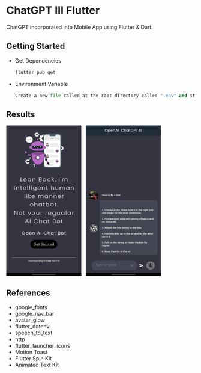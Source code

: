 # ChatGPT III Flutter
ChatGPT incorporated into Mobile App using Flutter & Dart.



## Getting Started

+ Get Dependencies
    ```bash
    flutter pub get
    ```

+ Environment Variable
    ```python
    Create a new file called at the root directory called ".env" and store your API key in string format.
    ```

## Results
<p>
<img src="./results/2.jpg" height="400" width="200" />
&nbsp;
<img src="./results/1.jpg" height="400" width="200" />

</p>

## References
+ google_fonts <br>
+ google_nav_bar <br>
+ avatar_glow <br>
+ flutter_dotenv <br>
+ speech_to_text <br>
+ http <br>
+ flutter_launcher_icons <br>
+ Motion Toast
+ Flutter Spin Kit
+ Animated Text Kit